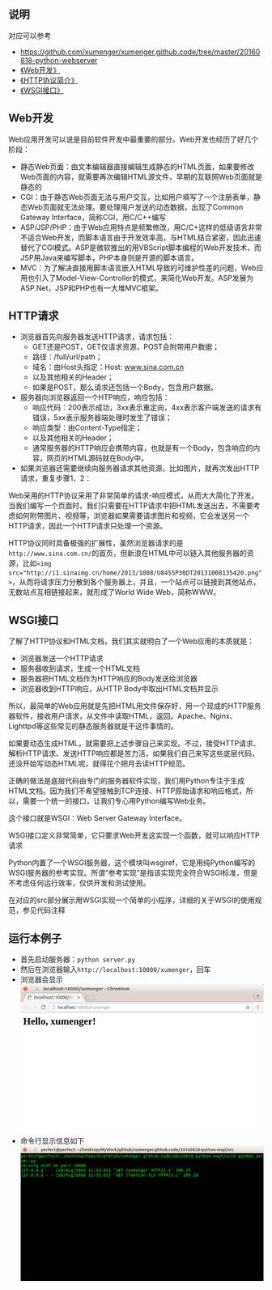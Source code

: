 ## 说明

对应可以参考

* https://github.com/xumenger/xumenger.github.code/tree/master/20160818-python-webserver
* [《Web开发》](http://www.liaoxuefeng.com/wiki/0014316089557264a6b348958f449949df42a6d3a2e542c000/0014320118765877e93ecea4e6449acb157e9efae8b40b6000)
* [《HTTP协议简介》](http://www.liaoxuefeng.com/wiki/0014316089557264a6b348958f449949df42a6d3a2e542c000/001432011939547478fd5482deb47b08716557cc99764e0000)
* [《WSGI接口》](http://www.liaoxuefeng.com/wiki/0014316089557264a6b348958f449949df42a6d3a2e542c000/001432012393132788f71e0edad4676a3f76ac7776f3a16000)

## Web开发

Web应用开发可以说是目前软件开发中最重要的部分。Web开发也经历了好几个阶段：

* 静态Web页面：由文本编辑器直接编辑生成静态的HTML页面，如果要修改Web页面的内容，就需要再次编辑HTML源文件，早期的互联网Web页面就是静态的
* CGI：由于静态Web页面无法与用户交互，比如用户填写了一个注册表单，静态Web页面就无法处理。要处理用户发送的动态数据，出现了Common Gateway Interface，简称CGI，用C/C++编写
* ASP/JSP/PHP：由于Web应用特点是频繁修改，用C/C+这样的低级语言非常不适合Web开发，而脚本语言由于开发效率高，与HTML结合紧密，因此迅速替代了CGI模式。ASP是微软推出的用VBScript脚本编程的Web开发技术，而JSP用Java来编写脚本，PHP本身则是开源的脚本语言。
* MVC：为了解决直接用脚本语言嵌入HTML导致的可维护性差的问题，Web应用也引入了Model-View-Controller的模式，来简化Web开发。ASP发展为ASP.Net，JSP和PHP也有一大堆MVC框架。

## HTTP请求

* 浏览器首先向服务器发送HTTP请求，请求包括：
  * GET还是POST，GET仅请求资源，POST会附带用户数据；
  * 路径：/full/url/path；
  * 域名：由Host头指定：Host: www.sina.com.cn
  * 以及其他相关的Header；
  * 如果是POST，那么请求还包括一个Body，包含用户数据。
* 服务器向浏览器返回一个HTP响应，响应包括：
  * 响应代码：200表示成功，3xx表示重定向，4xx表示客户端发送的请求有错误，5xx表示服务器端处理时发生了错误；
  * 响应类型：由Content-Type指定；
  * 以及其他相关的Header；
  * 通常服务器的HTTP响应会携带内容，也就是有一个Body，包含响应的内容，网页的HTML源码就在Body中。
* 如果浏览器还需要继续向服务器请求其他资源，比如图片，就再次发出HTTP请求，重复步骤1、2：

Web采用的HTTP协议采用了非常简单的请求-响应模式，从而大大简化了开发。当我们编写一个页面时，我们只需要在HTTP请求中把HTML发送出去，不需要考虑如何附带图片、视频等，浏览器如果需要请求图片和视频，它会发送另一个HTTP请求，因此一个HTTP请求只处理一个资源。

HTTP协议同时具备极强的扩展性，虽然浏览器请求的是`http://www.sina.com.cn/`的首页，但新浪在HTML中可以链入其他服务器的资源，比如`<img src="http://i1.sinaimg.cn/home/2013/1008/U8455P30DT20131008135420.png">`，从而将请求压力分散到各个服务器上，并且，一个站点可以链接到其他站点，无数站点互相链接起来，就形成了World Wide Web，简称WWW。

## WSGI接口

了解了HTTP协议和HTML文档，我们其实就明白了一个Web应用的本质就是：

* 浏览器发送一个HTTP请求
* 服务器收到请求，生成一个HTML文档
* 服务器把HTML文档作为HTTP响应的Body发送给浏览器
* 浏览器收到HTTP响应，从HTTP Body中取出HTML文档并显示

所以，最简单的Web应用就是先把HTML用文件保存好，用一个现成的HTTP服务器软件，接收用户请求，从文件中读取HTML，返回。Apache、Nginx、Lighttpd等这些常见的静态服务器就是干这件事情的。

如果要动态生成HTML，就需要把上述步骤自己来实现。不过，接受HTTP请求、解析HTTP请求、发送HTTP响应都是苦力活，如果我们自己来写这些底层代码，还没开始写动态HTML呢，就得花个把月去读HTTP规范。

正确的做法是底层代码由专门的服务器软件实现，我们用Python专注于生成HTML文档。因为我们不希望接触到TCP连接、HTTP原始请求和响应格式，所以，需要一个统一的接口，让我们专心用Python编写Web业务。

这个接口就是WSGI：Web Server Gateway Interface。

WSGI接口定义非常简单，它只要求Web开发这实现一个函数，就可以响应HTTP请求

Python内置了一个WSGI服务器，这个模块叫wsgiref，它是用纯Python编写的WSGI服务器的参考实现。所谓“参考实现”是指该实现完全符合WSGI标准，但是不考虑任何运行效率，仅供开发和测试使用。

在对应的src部分展示用WSGI实现一个简单的小程序，详细的关于WSGI的使用规范，参见代码注释

## 运行本例子

* 首先启动服务器：`python server.py`
* 然后在浏览器输入`http://localhost:10000/xumenger`，回车
* 浏览器会显示
![image](./image/01.png)
* 命令行显示信息如下
![image](./image/02.png)

